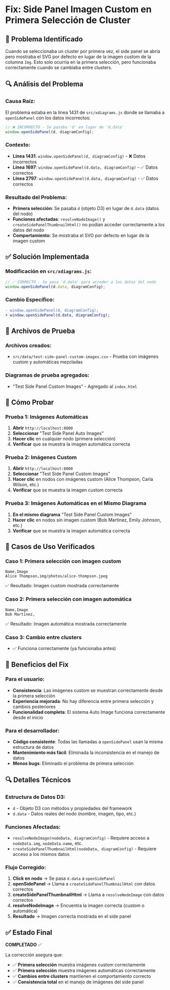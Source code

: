 # Fix: Side Panel Imagen Custom en Primera Selección de Cluster

## 🎯 Problema Identificado

Cuando se seleccionaba un cluster por primera vez, el side panel se abría pero mostraba el SVG por defecto en lugar de la imagen custom de la columna `Img`. Esto solo ocurría en la primera selección, pero funcionaba correctamente cuando se cambiaba entre clusters.

## 🔍 Análisis del Problema

### Causa Raíz:
El problema estaba en la línea 1431 de `src/xdiagrams.js` donde se llamaba a `openSidePanel` con los datos incorrectos:

```javascript
// ❌ INCORRECTO - Se pasaba 'd' en lugar de 'd.data'
window.openSidePanel(d, diagramConfig);
```

### Contexto:
- **Línea 1431**: `window.openSidePanel(d, diagramConfig)` - ❌ Datos incorrectos
- **Línea 1697**: `window.openSidePanel(d.data, diagramConfig)` - ✅ Datos correctos  
- **Línea 2797**: `window.openSidePanel(d.data, diagramConfig)` - ✅ Datos correctos

### Resultado del Problema:
- **Primera selección**: Se pasaba `d` (objeto D3) en lugar de `d.data` (datos del nodo)
- **Funciones afectadas**: `resolveNodeImage()` y `createSidePanelThumbnailHtml()` no podían acceder correctamente a los datos del nodo
- **Comportamiento**: Se mostraba el SVG por defecto en lugar de la imagen custom

## ✅ Solución Implementada

### Modificación en `src/xdiagrams.js`:

```javascript
// ✅ CORRECTO - Se pasa 'd.data' para acceder a los datos del nodo
window.openSidePanel(d.data, diagramConfig);
```

### Cambio Específico:
```diff
- window.openSidePanel(d, diagramConfig);
+ window.openSidePanel(d.data, diagramConfig);
```

## 🧪 Archivos de Prueba

### Archivos creados:
- `src/data/test-side-panel-custom-images.csv` - Prueba con imágenes custom y automáticas mezcladas

### Diagramas de prueba agregados:
- "Test Side Panel Custom Images" - Agregado al `index.html`

## 🔧 Cómo Probar

### Prueba 1: Imágenes Automáticas
1. **Abrir** `http://localhost:8000`
2. **Seleccionar** "Test Side Panel Auto Images"
3. **Hacer clic** en cualquier nodo (primera selección)
4. **Verificar** que se muestra la imagen automática correcta

### Prueba 2: Imágenes Custom
1. **Abrir** `http://localhost:8000`
2. **Seleccionar** "Test Side Panel Custom Images"
3. **Hacer clic** en nodos con imágenes custom (Alice Thompson, Carla Wilson, etc.)
4. **Verificar** que se muestra la imagen custom correcta

### Prueba 3: Imágenes Automáticas en el Mismo Diagrama
1. **En el mismo diagrama** "Test Side Panel Custom Images"
2. **Hacer clic** en nodos sin imagen custom (Bob Martinez, Emily Johnson, etc.)
3. **Verificar** que se muestra la imagen automática correcta

## 📝 Casos de Uso Verificados

### Caso 1: Primera selección con imagen custom
```csv
Name,Image
Alice Thompson,img/photos/alice-thompson.jpeg
```
✅ Resultado: Imagen custom mostrada correctamente

### Caso 2: Primera selección con imagen automática
```csv
Name,Image
Bob Martinez,
```
✅ Resultado: Imagen automática mostrada correctamente

### Caso 3: Cambio entre clusters
- ✅ Funciona correctamente (ya funcionaba antes)

## 🎯 Beneficios del Fix

### Para el usuario:
- **Consistencia**: Las imágenes custom se muestran correctamente desde la primera selección
- **Experiencia mejorada**: No hay diferencia entre primera selección y cambios posteriores
- **Funcionalidad completa**: El sistema Auto Image funciona correctamente desde el inicio

### Para el desarrollador:
- **Código consistente**: Todas las llamadas a `openSidePanel` usan la misma estructura de datos
- **Mantenimiento más fácil**: Eliminada la inconsistencia en el manejo de datos
- **Menos bugs**: Eliminado el problema de primera selección

## 🔍 Detalles Técnicos

### Estructura de Datos D3:
- `d` - Objeto D3 con métodos y propiedades del framework
- `d.data` - Datos reales del nodo (nombre, imagen, tipo, etc.)

### Funciones Afectadas:
- `resolveNodeImage(nodeData, diagramConfig)` - Requiere acceso a `nodeData.img`, `nodeData.name`, etc.
- `createSidePanelThumbnailHtml(nodeData, diagramConfig)` - Requiere acceso a los mismos datos

### Flujo Corregido:
1. **Click en nodo** → Se pasa `d.data` a `openSidePanel`
2. **openSidePanel** → Llama a `createSidePanelThumbnailHtml` con datos correctos
3. **createSidePanelThumbnailHtml** → Llama a `resolveNodeImage` con datos correctos
4. **resolveNodeImage** → Encuentra la imagen correcta (custom o automática)
5. **Resultado** → Imagen correcta mostrada en el side panel

## ✅ Estado Final

**COMPLETADO** ✅

La corrección asegura que:
- ✅ **Primera selección** muestra imágenes custom correctamente
- ✅ **Primera selección** muestra imágenes automáticas correctamente
- ✅ **Cambios entre clusters** mantienen el comportamiento correcto
- ✅ **Consistencia total** en el manejo de imágenes del side panel 